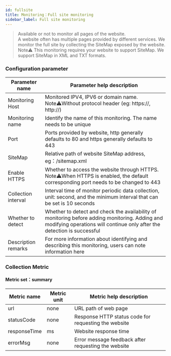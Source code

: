 ```yaml
---
id: fullsite  
title: Monitoring：Full site monitoring      
sidebar_label: Full site monitoring   
---
```


> Available or not to monitor all pages of the website.    
> A website often has multiple pages provided by different services. We monitor the full site by collecting the SiteMap exposed by the website.   
> Note⚠️ This monitoring requires your website to support SiteMap. We support SiteMap in XML and TXT formats.    

### Configuration parameter   

| Parameter name      | Parameter help description |
| ----------- | ----------- |
| Monitoring Host     | Monitored IPV4, IPV6 or domain name. Note⚠️Without protocol header (eg: https://, http://) |
| Monitoring name     | Identify the name of this monitoring. The name needs to be unique |
| Port        | Ports provided by website, http generally defaults to 80 and https generally defaults to 443 |
| SiteMap     | Relative path of website SiteMap address, eg：/sitemap.xml |
| Enable HTTPS   | Whether to access the website through HTTPS. Note⚠️When HTTPS is enabled, the default corresponding port needs to be changed to 443 |
| Collection interval   | Interval time of monitor periodic data collection, unit: second, and the minimum interval that can be set is 10 seconds |
| Whether to detect    | Whether to detect and check the availability of monitoring before adding monitoring. Adding and modifying operations will continue only after the detection is successful |
| Description remarks    | For more information about identifying and describing this monitoring, users can note information here |

### Collection Metric   

#### Metric set：summary  

| Metric name      | Metric unit | Metric help description |
| ----------- | ----------- | ----------- |
| url         | none | URL path of web page |
| statusCode  | none | Response HTTP status code for requesting the website |
| responseTime   | ms | Website response time |
| errorMsg     | none | Error message feedback after requesting the website |
